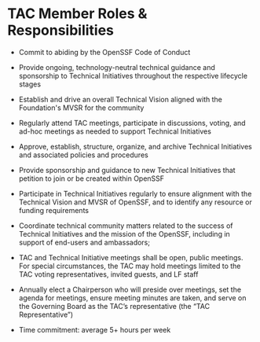 # TAC Member Roles & Responsibilities

- Commit to abiding by the OpenSSF Code of Conduct
- Provide ongoing, technology-neutral technical guidance and sponsorship to Technical Initiatives throughout the respective lifecycle stages
- Establish and drive an overall Technical Vision aligned with the Foundation's MVSR for the community 
- Regularly attend TAC meetings, participate in discussions, voting, and ad-hoc meetings as needed to support Technical Initiatives
- Approve, establish, structure, organize, and archive Technical Initiatives and associated policies and procedures 
- Provide sponsorship and guidance to new Technical Initiatives that petition to join or be created within OpenSSF
- Participate in Technical Initiatives regularly to ensure alignment with the Technical Vision and MVSR of OpenSSF, and to identify any resource or funding requirements
- Coordinate technical community matters related to the success of Technical Initiatives and the mission of the OpenSSF, including in support of end-users and ambassadors;

- TAC and Technical Initiative meetings shall be open, public meetings. For special circumstances, the TAC may hold meetings limited to the TAC voting representatives, invited guests, and LF staff
- Annually elect a Chairperson who will preside over meetings, set the agenda for meetings, ensure meeting minutes are taken, and serve on the Governing Board as the TAC’s representative (the “TAC Representative”)
- Time commitment: average 5+ hours per week

